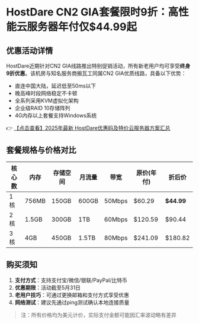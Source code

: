 # HostDare CN2 GIA套餐限时9折：高性能云服务器年付仅$44.99起

## 优惠活动详情

HostDare近期针对CN2 GIA线路推出特别促销活动，所有新老用户均可享受**终身9折优惠**。该机房与知名服务商搬瓦工同属CN2 GIA优质线路，具备以下优势：

- 直连中国大陆，延迟低至50ms以下
- 晚高峰时段网络稳定不卡顿
- 全系列采用KVM虚拟化架构
- 企业级RAID 10存储阵列
- 4G内存以上套餐支持Windows系统

👉 [【点击查看】2025年最新 HostDare优惠码及特价云服务器方案汇总](https://bit.ly/hostdare)

## 套餐规格与价格对比

| 核心数 | 内存  | 存储空间 | 月流量 | 带宽  | 原价(年付) | 折后价 |
|--------|-------|----------|--------|-------|------------|--------|
| 1核    | 756MB | 150GB    | 600GB  | 50Mbps | $60.29    | **$44.99** |
| 2核    | 1.5GB | 300GB    | 1TB    | 60Mbps | $120.59   | $90.44   |
| 3核    | 4GB   | 450GB    | 1.5TB  | 80Mbps | $241.09   | $180.82 |

## 购买须知

1. **支付方式**：支持支付宝/微信/银联/PayPal/比特币
2. **优惠期限**：活动截至5月31日
3. **老用户技巧**：可通过更换邮箱和支付方式享受优惠
4. **网络测试**：建议先通过ping测试确认本地连接质量

> 注：所有价格均为美元计价，实际支付金额可能因汇率波动略有差异